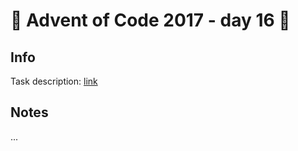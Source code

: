 # 🎄 Advent of Code 2017 - day 16 🎄

## Info

Task description: [link](https://adventofcode.com/2017/day/16)

## Notes

...